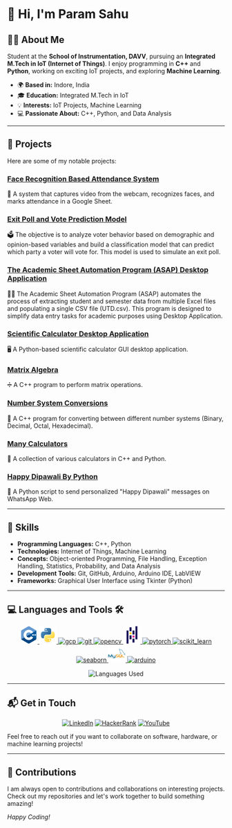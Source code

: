 # 👋 Hi, I'm Param Sahu

## 👨‍💻 About Me
Student at the **School of Instrumentation, DAVV**, pursuing an **Integrated M.Tech in IoT (Internet of Things)**. I enjoy programming in **C++** and **Python**, working on exciting IoT projects, and exploring **Machine Learning**.

- 🌍 **Based in:** Indore, India
- 🎓 **Education:** Integrated M.Tech in IoT
- 💡 **Interests:** IoT Projects, Machine Learning
- 💻 **Passionate About:** C++, Python, and Data Analysis

---

## 🚀 Projects
Here are some of my notable projects:

### [Face Recognition Based Attendance System](https://github.com/Param-Sahu/Face_Recognition_Based_Attendance_System.git)
📸 A system that captures video from the webcam, recognizes faces, and marks attendance in a Google Sheet.

### [Exit Poll and Vote Prediction Model](https://github.com/Param-Sahu/Exit_Poll_and_Vote_Prediction_Model)
🗳️ The objective is to analyze voter behavior based on demographic and opinion-based variables and build a classification model that can predict which party a voter will vote for. This model is used to simulate an exit poll.

### [The Academic Sheet Automation Program (ASAP) Desktop Application ](https://github.com/Param-Sahu/Academic-Sheet-Automation-Program)
👨‍💻 The Academic Sheet Automation Program (ASAP) automates the process of extracting student and semester data from multiple Excel files and populating a single CSV file (UTD.csv). This program is designed to simplify data entry tasks for academic purposes using Desktop Application.

### [Scientific Calculator Desktop Application](https://github.com/Param-Sahu/Scientific_Calculator_Desktop_Application)
🖥️ A Python-based scientific calculator GUI desktop application.

### [Matrix Algebra](https://github.com/Param-Sahu/Matrix_Algebra)
➗ A C++ program to perform matrix operations.

### [Number System Conversions](https://github.com/Param-Sahu/Number_System_Conversions)
🔢 A C++ program for converting between different number systems (Binary, Decimal, Octal, Hexadecimal).

### [Many Calculators](https://github.com/Param-Sahu/MANY-CALCULATORS)
🧮 A collection of various calculators in C++ and Python.

### [Happy Dipawali By Python](https://github.com/Param-Sahu/Happy_Dipawali_By_Python)
🎉 A Python script to send personalized "Happy Dipawali" messages on WhatsApp Web.

---

## 🌟 Skills
- **Programming Languages:** C++, Python
- **Technologies:** Internet of Things, Machine Learning
- **Concepts:** Object-oriented Programming, File Handling, Exception Handling, Statistics, Probability, and Data Analysis
- **Development Tools:** Git, GitHub, Arduino, Arduino IDE, LabVIEW
- **Frameworks:** Graphical User Interface using Tkinter (Python)

---

## 💻 Languages and Tools 🛠️
<p align="center"> 
  <a href="https://www.w3schools.com/cpp/" target="_blank" rel="noreferrer"> <img src="https://raw.githubusercontent.com/devicons/devicon/master/icons/cplusplus/cplusplus-original.svg" alt="cplusplus" width="40" height="40"/> </a> 
    <a href="https://www.python.org" target="_blank" rel="noreferrer"> <img src="https://raw.githubusercontent.com/devicons/devicon/master/icons/python/python-original.svg" alt="python" width="40" height="40"/> </a> 
  <a href="https://cloud.google.com" target="_blank" rel="noreferrer"> <img src="https://www.vectorlogo.zone/logos/google_cloud/google_cloud-icon.svg" alt="gcp" width="40" height="40"/> </a>
  <a href="https://git-scm.com/" target="_blank" rel="noreferrer"> <img src="https://www.vectorlogo.zone/logos/git-scm/git-scm-icon.svg" alt="git" width="40" height="40"/> </a>  
  <a href="https://opencv.org/" target="_blank" rel="noreferrer"> <img src="https://www.vectorlogo.zone/logos/opencv/opencv-icon.svg" alt="opencv" width="40" height="40"/> </a>
  <a href="https://pandas.pydata.org/" target="_blank" rel="noreferrer"> <img src="https://raw.githubusercontent.com/devicons/devicon/2ae2a900d2f041da66e950e4d48052658d850630/icons/pandas/pandas-original.svg" alt="pandas" width="40" height="40"/> </a> 
  <a href="https://pytorch.org/" target="_blank" rel="noreferrer"> <img src="https://www.vectorlogo.zone/logos/pytorch/pytorch-icon.svg" alt="pytorch" width="40" height="40"/> </a>
  <a href="https://scikit-learn.org/" target="_blank" rel="noreferrer"> <img src="https://upload.wikimedia.org/wikipedia/commons/0/05/Scikit_learn_logo_small.svg" alt="scikit_learn" width="40" height="40"/> </a> 
  <a href="https://seaborn.pydata.org/" target="_blank" rel="noreferrer"> <img src="https://seaborn.pydata.org/_images/logo-mark-lightbg.svg" alt="seaborn" width="40" height="40"/> </a>
    <a href="https://www.mysql.com/" target="_blank" rel="noreferrer"> <img src="https://raw.githubusercontent.com/devicons/devicon/master/icons/mysql/mysql-original-wordmark.svg" alt="mysql" width="40" height="40"/> </a>
  <a href="https://www.arduino.cc/" target="_blank" rel="noreferrer"> <img src="https://cdn.worldvectorlogo.com/logos/arduino-1.svg" alt="arduino" width="40" height="40"/> </a> 
</p>


<p align="center"><img align="center" src="https://github-readme-stats.vercel.app/api/top-langs?username=param-sahu&show_icons=true&locale=en&layout=compact" alt="Languages Used" /></p>

---

## 📬 Get in Touch
<p align="center">
  <a href="https://www.linkedin.com/in/param-sahu"><img src="https://raw.githubusercontent.com/rahuldkjain/github-profile-readme-generator/master/src/images/icons/Social/linked-in-alt.svg" height="30" width="40" alt="LinkedIn"></a>
  <a href="https://www.hackerrank.com/Param_Sahu"><img src="https://raw.githubusercontent.com/rahuldkjain/github-profile-readme-generator/master/src/images/icons/Social/hackerrank.svg" height="30" width="40" alt="HackerRank"></a>
  <a href="https://www.youtube.com/@Param-Sahu"><img src="https://raw.githubusercontent.com/rahuldkjain/github-profile-readme-generator/master/src/images/icons/Social/youtube.svg" height="30" width="40" alt="YouTube"></a>
</p>

Feel free to reach out if you want to collaborate on software, hardware, or machine learning projects!

---

## 🤝 Contributions
I am always open to contributions and collaborations on interesting projects. Check out my repositories and let's work together to build something amazing!

*Happy Coding!*
